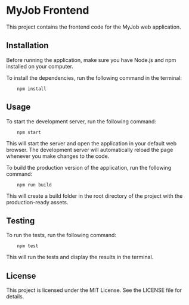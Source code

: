 # MyJob Frontend

This project contains the frontend code for the MyJob web application.

## Installation

Before running the application, make sure you have Node.js and npm installed on your computer.

To install the dependencies, run the following command in the terminal:

        npm install

## Usage

To start the development server, run the following command:

        npm start

This will start the server and open the application
in your default web browser.
The development server will automatically reload the page
whenever you make changes to the code.

To build the production version of the application,
run the following command:

        npm run build

This will create a build folder in the root directory
of the project with the production-ready assets.

## Testing

To run the tests, run the following command:

        npm test

This will run the tests and display the results in the terminal.

## License

This project is licensed under the MIT License.
See the LICENSE file for details.
